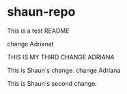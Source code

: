 # shaun-repo

This is a test README


change Adrianat

THIS IS MY THIRD CHANGE ADRIANA

This is Shaun's change. 
change Adriana

This is Shaun's second change.


